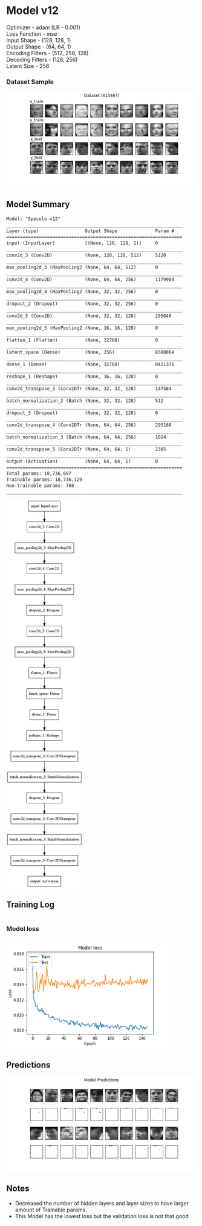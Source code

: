 # Model v12
Optimizer - adam (LR - 0.001) <br>
Loss Function - mse <br>
Input Shape - (128, 128, 1) <br>
Output Shape - (64, 64, 1) <br>
Encoding Filters - (512, 256, 128) <br>
Decoding Filters - (128, 256) <br>
Latent Size - 256 <br>

### Dataset Sample
![DataSet](img/dataset.png)

## Model Summary
```shell script
Model: "Speculo-v12"
_________________________________________________________________
Layer (type)                 Output Shape              Param #   
=================================================================
input (InputLayer)           [(None, 128, 128, 1)]     0         
_________________________________________________________________
conv2d_3 (Conv2D)            (None, 128, 128, 512)     5120      
_________________________________________________________________
max_pooling2d_3 (MaxPooling2 (None, 64, 64, 512)       0         
_________________________________________________________________
conv2d_4 (Conv2D)            (None, 64, 64, 256)       1179904   
_________________________________________________________________
max_pooling2d_4 (MaxPooling2 (None, 32, 32, 256)       0         
_________________________________________________________________
dropout_2 (Dropout)          (None, 32, 32, 256)       0         
_________________________________________________________________
conv2d_5 (Conv2D)            (None, 32, 32, 128)       295040    
_________________________________________________________________
max_pooling2d_5 (MaxPooling2 (None, 16, 16, 128)       0         
_________________________________________________________________
flatten_1 (Flatten)          (None, 32768)             0         
_________________________________________________________________
latent_space (Dense)         (None, 256)               8388864   
_________________________________________________________________
dense_1 (Dense)              (None, 32768)             8421376   
_________________________________________________________________
reshape_1 (Reshape)          (None, 16, 16, 128)       0         
_________________________________________________________________
conv2d_transpose_3 (Conv2DTr (None, 32, 32, 128)       147584    
_________________________________________________________________
batch_normalization_2 (Batch (None, 32, 32, 128)       512       
_________________________________________________________________
dropout_3 (Dropout)          (None, 32, 32, 128)       0         
_________________________________________________________________
conv2d_transpose_4 (Conv2DTr (None, 64, 64, 256)       295168    
_________________________________________________________________
batch_normalization_3 (Batch (None, 64, 64, 256)       1024      
_________________________________________________________________
conv2d_transpose_5 (Conv2DTr (None, 64, 64, 1)         2305      
_________________________________________________________________
output (Activation)          (None, 64, 64, 1)         0         
=================================================================
Total params: 18,736,897
Trainable params: 18,736,129
Non-trainable params: 768
_________________________________________________________________
```
![Model](img/model.png)

## Training Log
```shell script

```

### Model loss
![loss](img/loss.png)

## Predictions 
![loss](img/predictions.png)

## Notes
- Decreased the number of hidden layers and layer sizes to have larger amount of Trainable params.
- This Model has the lowest loss but the validation loss is not that good